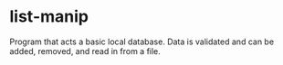 # list-manip
Program that acts a basic local database. Data is validated and can be added, removed, and read in from a file. 
